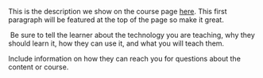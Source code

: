 This is the description we show on the course page [here](https://lab.github.com/fpgauser-max/fpga-leason). This first paragraph will be featured at the top of the page so make it great.
​

​
Be sure to tell the learner about the technology you are teaching, why they should learn it, how they can use it, and what you will teach them.
​


Include information on how they can reach you for questions about the content or course. 